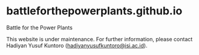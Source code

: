 # battleforthepowerplants.github.io
Battle for the Power Plants

This website is under maintenance.
For further information, please contact Hadiyan Yusuf Kuntoro (hadiyanyusufkuntoro@isi.ac.id).

